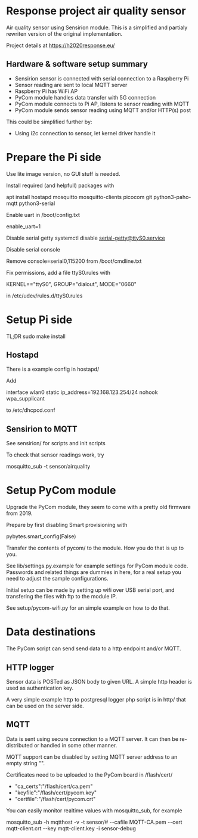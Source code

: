# Response project air quality sensor

Air quality sensor using Sensirion module.
This is a simplified and partialy rewriten version of the original implementation.

Project details at https://h2020response.eu/

## Hardware & software setup summary

* Sensirion sensor is connected with serial connection to a Raspberry Pi
* Sensor reading are sent to local MQTT server
* Raspberry Pi has WiFi AP
* PyCom module handles data transfer with 5G connection
* PyCom module connects to Pi AP, listens to sensor reading with MQTT
* PyCom module sends sensor reading using MQTT and/or HTTP(s) post

This could be simplified further by:
* Using i2c connection to sensor, let kernel driver handle it

# Prepare the Pi side

Use lite image version, no GUI stuff is needed.

Install required (and helpfull) packages with

 apt install hostapd mosquitto mosquitto-clients picocom git python3-paho-mqtt python3-serial

Enable uart in /boot/config.txt

 enable_uart=1

Disable serial getty
 systemctl disable serial-getty@ttyS0.service

Disable serial console

Remove console=serial0,115200 from /boot/cmdline.txt

Fix permissions, add a file ttyS0.rules with 

 KERNEL=="ttyS0", GROUP="dialout", MODE="0660"

in /etc/udev/rules.d/ttyS0.rules

# Setup Pi side 

TL;DR
sudo make install

## Hostapd

There is a example config in hostapd/

Add 

 interface wlan0
    static ip_address=192.168.123.254/24
    nohook wpa_supplicant

to /etc/dhcpcd.conf

## Sensirion to MQTT

See sensirion/ for scripts and init scripts

To check that sensor readings work, try

 mosquitto_sub -t sensor/airquality

# Setup PyCom module

Upgrade the PyCom module, they seem to come with a pretty old firmware from 2019.

Prepare by first disabling Smart provisioning with

 pybytes.smart_config(False)

Transfer the contents of pycom/ to the module. How you do that is up to you.

See lib/settings.py.example for example settings for PyCom module code.
Passwords and related things are dummies in here, for a real setup you need to adjust the sample configurations.

Initial setup can be made by setting up wifi over USB serial port,
and transfering the files with ftp to the module IP.

See setup/pycom-wifi.py for an simple example on how to do that.

# Data destinations

The PyCom script can send send data to a http endpoint and/or MQTT.

## HTTP logger

Sensor data is POSTed as JSON body to given URL. A simple http header is used as authentication key.

A very simple example http to postgresql logger php script is in http/ that can be used on the server side.

## MQTT

Data is sent using secure connection to a MQTT server. It can then be re-distributed or handled in some other manner.

MQTT support can be disabled by setting MQTT server address to an empty string "".

Certificates need to be uploaded to the PyCom board in /flash/cert/

* "ca_certs":"/flash/cert/ca.pem"
* "keyfile":"/flash/cert/pycom.key"
* "certfile":"/flash/cert/pycom.crt"

You can easily monitor realtime values with mosquitto_sub, for example

mosquitto_sub -h mqtthost -v -t sensor/# --cafile MQTT-CA.pem --cert mqtt-client.crt --key mqtt-client.key -i sensor-debug
